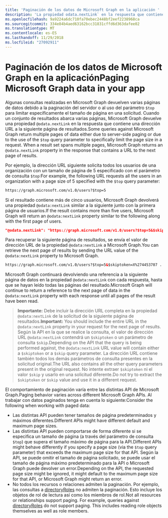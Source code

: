 ```yaml
---
title: 'Paginación de los datos de Microsoft Graph en la aplicación '
description: 'La propiedad odata.nextLink` en la respuesta que contiene una dirección URL a la siguiente página de resultados. '
ms.openlocfilehash: 9a9224a6dc710fa70ebec2448bf2eef2238968ca
ms.sourcegitcommit: 334e84b4aed63162bcc31831cffd6d363dafee02
ms.translationtype: MT
ms.contentlocale: es-ES
ms.lasthandoff: 11/29/2018
ms.locfileid: "27092911"
---
```

# <a name="paging-microsoft-graph-data-in-your-app"></a><span data-ttu-id="c3236-103">Paginación de los datos de Microsoft Graph en la aplicación</span><span class="sxs-lookup"><span data-stu-id="c3236-103">Paging Microsoft Graph data in your app</span></span> 

<span data-ttu-id="c3236-p101">Algunas consultas realizadas en Microsoft Graph devuelven varias páginas de datos debido a la paginación del servidor o al uso del parámetro `$top` para limitar específicamente el tamaño de página en una solicitud. Cuando un conjunto de resultados abarca varias páginas, Microsoft Graph devuelve una propiedad `@odata.nextLink` en la respuesta que contiene una dirección URL a la siguiente página de resultados.</span><span class="sxs-lookup"><span data-stu-id="c3236-p101">Some queries against Microsoft Graph return multiple pages of data either due to server-side paging or due to the use of the `$top` query parameter to specifically limit the page size in a request. When a result set spans multiple pages, Microsoft Graph returns an `@odata.nextLink` property in the response that contains a URL to the next page of results.</span></span> 

<span data-ttu-id="c3236-106">Por ejemplo, la dirección URL siguiente solicita todos los usuarios de una organización con un tamaño de página de 5 especificado con el parámetro de consulta `$top`:</span><span class="sxs-lookup"><span data-stu-id="c3236-106">For example, the following URL requests all the users in an organization with a page size of 5 specified with the `$top` query parameter:</span></span>

```html
https://graph.microsoft.com/v1.0/users?$top=5
```

<span data-ttu-id="c3236-107">Si el resultado contiene más de cinco usuarios, Microsoft Graph devolverá una propiedad `@odata:nextLink` similar a la siguiente junto con la primera página de usuarios.</span><span class="sxs-lookup"><span data-stu-id="c3236-107">If the result contains more than five users, Microsoft Graph will return an `@odata:nextLink` property similar to the following along with the first page of users.</span></span>

```json
"@odata.nextLink": "https://graph.microsoft.com/v1.0/users?$top=5&$skiptoken=X%274453707 ... 6633B900000000000000000000%27"
```

<span data-ttu-id="c3236-108">Para recuperar la siguiente página de resultados, se envía el valor de dirección URL de la propiedad `@odata:nextLink` a Microsoft Graph.</span><span class="sxs-lookup"><span data-stu-id="c3236-108">You can retrieve the next page of results by sending the URL value of the `@odata:nextLink` property to Microsoft Graph.</span></span> 

```html
https://graph.microsoft.com/v1.0/users?$top=5&$skiptoken=X%274453707 ... 6633B900000000000000000000%27
```

<span data-ttu-id="c3236-109">Microsoft Graph continuará devolviendo una referencia a la siguiente página de datos en la propiedad `@odata:nextLink` con cada respuesta, hasta que se hayan leído todas las páginas del resultado.</span><span class="sxs-lookup"><span data-stu-id="c3236-109">Microsoft Graph will continue to return a reference to the next page of data in the `@odata:nextLink` property with each response until all pages of the result have been read.</span></span>

><span data-ttu-id="c3236-110">**Importante:** Debe incluir la dirección URL completa en la propiedad `@odata:nextLink` de la solicitud de la siguiente página de resultados.</span><span class="sxs-lookup"><span data-stu-id="c3236-110">**Important:** You should include the entire URL in the `@odata:nextLink` property in your request for the next page of results.</span></span> <span data-ttu-id="c3236-111">Según la API en la que se realice la consulta, el valor de dirección URL `@odata:nextLink` contendrá un `$skiptoken` o un parámetro de consulta `$skip`.</span><span class="sxs-lookup"><span data-stu-id="c3236-111">Depending on the API that the query is being performed against, the `@odata:nextLink` URL value will contain either a `$skiptoken` or a `$skip` query parameter.</span></span> <span data-ttu-id="c3236-112">La dirección URL contiene también todos los demás parámetros de consulta presentes en la solicitud original.</span><span class="sxs-lookup"><span data-stu-id="c3236-112">The URL also contains all the other query parameters present in the original request.</span></span> <span data-ttu-id="c3236-113">No intente extraer `$skiptoken` ni el valor `$skip` y usarlo en una solicitud diferente.</span><span class="sxs-lookup"><span data-stu-id="c3236-113">Do not try to extract the `$skiptoken` or `$skip` value and use it in a different request.</span></span> 

<span data-ttu-id="c3236-114">El comportamiento de paginación varía entre las distintas API de Microsoft Graph.</span><span class="sxs-lookup"><span data-stu-id="c3236-114">Paging behavior varies across different Microsoft Graph APIs.</span></span> <span data-ttu-id="c3236-115">Al trabajar con datos paginados tenga en cuenta lo siguiente:</span><span class="sxs-lookup"><span data-stu-id="c3236-115">Consider the following when working with paged data:</span></span>

- <span data-ttu-id="c3236-116">Las distintas API pueden tener tamaños de página predeterminados y máximos diferentes.</span><span class="sxs-lookup"><span data-stu-id="c3236-116">Different APIs might have different default and maximum page sizes.</span></span>
- <span data-ttu-id="c3236-117">Las distintas API pueden comportarse de forma diferente si se especifica un tamaño de página (a través del parámetro de consulta `$top`) que supera el tamaño máximo de página para la API.</span><span class="sxs-lookup"><span data-stu-id="c3236-117">Different APIs might behave differently if you specify a page size (via the `$top` query parameter) that exceeds the maximum page size for that API.</span></span> <span data-ttu-id="c3236-118">Según la API, se puede omitir el tamaño de página solicitado, se puede usar el tamaño de página máximo predeterminado para la API o Microsoft Graph puede devolver un error.</span><span class="sxs-lookup"><span data-stu-id="c3236-118">Depending on the API, the requested page size might be ignored, it might default to the maximum page size for that API, or Microsoft Graph might return an error.</span></span> 
- <span data-ttu-id="c3236-p105">No todos los recursos o relaciones admiten la paginación. Por ejemplo, las consultas a [directoryRoles](/graph/api/resources/directoryrole?view=graph-rest-1.0) no admiten la paginación. Esto incluye los objetos de rol de lectura así como los miembros de rol.</span><span class="sxs-lookup"><span data-stu-id="c3236-p105">Not all resources or relationships support paging. For example, queries against [directoryRoles](/graph/api/resources/directoryrole?view=graph-rest-1.0) do not support paging. This includes reading role objects themselves as well as role members.</span></span>
